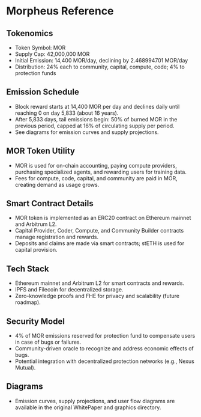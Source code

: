 # Morpheus Reference

## Tokenomics
- Token Symbol: MOR
- Supply Cap: 42,000,000 MOR
- Initial Emission: 14,400 MOR/day, declining by 2.468994701 MOR/day
- Distribution: 24% each to community, capital, compute, code; 4% to protection funds

## Emission Schedule
- Block reward starts at 14,400 MOR per day and declines daily until reaching 0 on day 5,833 (about 16 years).
- After 5,833 days, tail emissions begin: 50% of burned MOR in the previous period, capped at 16% of circulating supply per period.
- See diagrams for emission curves and supply projections.

## MOR Token Utility
- MOR is used for on-chain accounting, paying compute providers, purchasing specialized agents, and rewarding users for training data.
- Fees for compute, code, capital, and community are paid in MOR, creating demand as usage grows.

## Smart Contract Details
- MOR token is implemented as an ERC20 contract on Ethereum mainnet and Arbitrum L2.
- Capital Provider, Coder, Compute, and Community Builder contracts manage registration and rewards.
- Deposits and claims are made via smart contracts; stETH is used for capital provision.

## Tech Stack
- Ethereum mainnet and Arbitrum L2 for smart contracts and rewards.
- IPFS and Filecoin for decentralized storage.
- Zero-knowledge proofs and FHE for privacy and scalability (future roadmap).

## Security Model
- 4% of MOR emissions reserved for protection fund to compensate users in case of bugs or failures.
- Community-driven oracle to recognize and address economic effects of bugs.
- Potential integration with decentralized protection networks (e.g., Nexus Mutual).

## Diagrams
- Emission curves, supply projections, and user flow diagrams are available in the original WhitePaper and graphics directory. 
